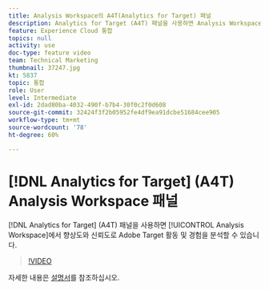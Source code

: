 ```yaml
---
title: Analysis Workspace의 A4T(Analytics for Target) 패널
description: Analytics for Target (A4T) 패널을 사용하면 Analysis Workspace에서 자신 있게 Adobe Target 활동 및 경험을 분석할 수 있습니다.
feature: Experience Cloud 통합
topics: null
activity: use
doc-type: feature video
team: Technical Marketing
thumbnail: 37247.jpg
kt: 5837
topic: 통합
role: User
level: Intermediate
exl-id: 2dad80ba-4032-490f-b7b4-30f0c2f0d608
source-git-commit: 32424f3f2b05952fe4df9ea91dcbe51684cee905
workflow-type: tm+mt
source-wordcount: '78'
ht-degree: 60%

---
```


# [!DNL Analytics for Target] (A4T) Analysis Workspace 패널

[!DNL Analytics for Target] (A4T) 패널을 사용하면 [!UICONTROL Analysis Workspace]에서 향상도와 신뢰도로 Adobe Target 활동 및 경험을 분석할 수 있습니다.

>[!VIDEO](https://video.tv.adobe.com/v/37247/?quality=12&learn=on)

자세한 내용은 [설명서](https://docs.adobe.com/content/help/ko-KR/analytics/analyze/analysis-workspace/panels/a4t-panel.html)를 참조하십시오.

